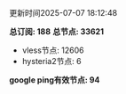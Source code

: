 更新时间2025-07-07 18:12:48

**总订阅: 188**
**总节点: 33621**
- vless节点: 12606
- hysteria2节点: 6

**google ping有效节点: 94**
